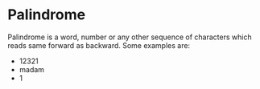 # Palindrome

Palindrome is a word, number or any other sequence of characters which reads same forward as backward. Some examples are:
* 12321
* madam
* 1